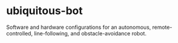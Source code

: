 # ubiquitous-bot
Software and hardware configurations for an autonomous, remote-controlled, line-following, and obstacle-avoidance robot.
